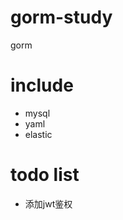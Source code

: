 # gorm-study

gorm

# include

- mysql
- yaml
- elastic

# todo list

- 添加jwt鉴权

[comment]: <> (- restful路由设置)